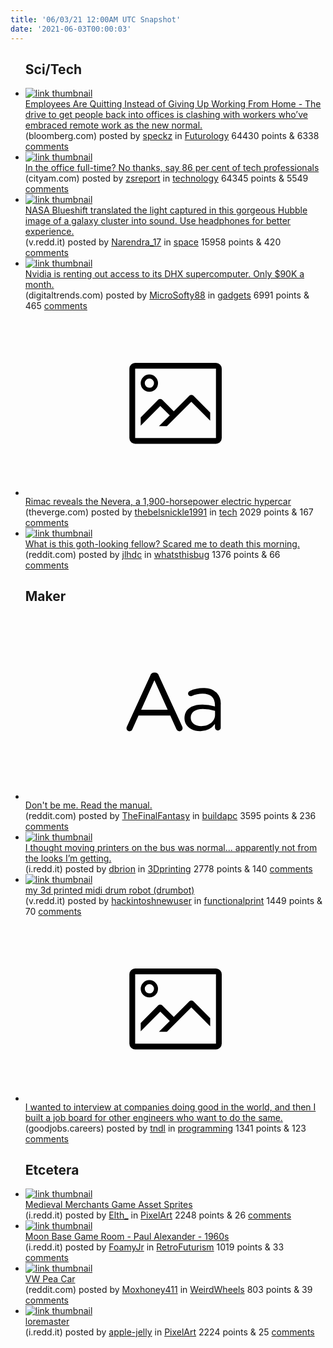 ```yaml
---
title: '06/03/21 12:00AM UTC Snapshot'
date: '2021-06-03T00:00:03'
---
```

<ul>
<h2>Sci/Tech</h2>

<li><a href='https://www.bloomberg.com/news/articles/2021-06-01/return-to-office-employees-are-quitting-instead-of-giving-up-work-from-home'><img src='https://b.thumbs.redditmedia.com/i8QFeDupGm8dXl_wW_Yj1xrFQCnY2UAKBWDXNj3BtbI.jpg' alt='link thumbnail'></a><div><div class='linkTitle'><a href='https://www.bloomberg.com/news/articles/2021-06-01/return-to-office-employees-are-quitting-instead-of-giving-up-work-from-home'>Employees Are Quitting Instead of Giving Up Working From Home - The drive to get people back into offices is clashing with workers who’ve embraced remote work as the new normal.</a></div>(bloomberg.com) posted by <a href='https://www.reddit.com/user/speckz'>speckz</a> in <a href='https://www.reddit.com/r/Futurology'>Futurology</a> 64430 points & 6338 <a href='https://www.reddit.com/r/Futurology/comments/nqmxce/employees_are_quitting_instead_of_giving_up/'>comments</a></div></li>

<li><a href='https://www.cityam.com/in-the-office-full-time-no-thanks-say-86-per-cent-of-tech-professionals/'><img src='https://a.thumbs.redditmedia.com/k34qzB9fb3FtP38NsFZS3GWZi-H7mOh0ya67H4htY64.jpg' alt='link thumbnail'></a><div><div class='linkTitle'><a href='https://www.cityam.com/in-the-office-full-time-no-thanks-say-86-per-cent-of-tech-professionals/'>In the office full-time? No thanks, say 86 per cent of tech professionals</a></div>(cityam.com) posted by <a href='https://www.reddit.com/user/zsreport'>zsreport</a> in <a href='https://www.reddit.com/r/technology'>technology</a> 64345 points & 5549 <a href='https://www.reddit.com/r/technology/comments/nqj0hp/in_the_office_fulltime_no_thanks_say_86_per_cent/'>comments</a></div></li>

<li><a href='https://v.redd.it/tzgv6z4c0u271'><img src='https://b.thumbs.redditmedia.com/_JUQuiHCK9Mt4MMPvFg1h5H0LQcJVUr2GMXq4GJchTY.jpg' alt='link thumbnail'></a><div><div class='linkTitle'><a href='https://v.redd.it/tzgv6z4c0u271'>NASA Blueshift translated the light captured in this gorgeous Hubble image of a galaxy cluster into sound. Use headphones for better experience.</a></div>(v.redd.it) posted by <a href='https://www.reddit.com/user/Narendra_17'>Narendra_17</a> in <a href='https://www.reddit.com/r/space'>space</a> 15958 points & 420 <a href='https://www.reddit.com/r/space/comments/nqixfn/nasa_blueshift_translated_the_light_captured_in/'>comments</a></div></li>

<li><a href='https://www.digitaltrends.com/computing/nvidia-ai-dgx-supercomputer-subscription-service/?utm_source=reddit&amp;utm_medium=pe&amp;utm_campaign=pd'><img src='https://b.thumbs.redditmedia.com/9fDNYGki9NSg00dh21dtcQ6zkXnhEXBxK5KnIUM9g-E.jpg' alt='link thumbnail'></a><div><div class='linkTitle'><a href='https://www.digitaltrends.com/computing/nvidia-ai-dgx-supercomputer-subscription-service/?utm_source=reddit&amp;utm_medium=pe&amp;utm_campaign=pd'>Nvidia is renting out access to its DHX supercomputer. Only $90K a month.</a></div>(digitaltrends.com) posted by <a href='https://www.reddit.com/user/MicroSofty88'>MicroSofty88</a> in <a href='https://www.reddit.com/r/gadgets'>gadgets</a> 6991 points & 465 <a href='https://www.reddit.com/r/gadgets/comments/nqjaeg/nvidia_is_renting_out_access_to_its_dhx/'>comments</a></div></li>

<li><a href='https://www.theverge.com/2021/6/1/22463499/rimac-nevera-production-c-two-concept-hypercar'><svg version='1.1' viewBox='-34 -14 104 64' preserveAspectRatio='xMidYMid meet' xmlns='http://www.w3.org/2000/svg' xmlns:xlink='http://www.w3.org/1999/xlink'>
    <title>link thumbnail</title>
    <path d='M32,4H4A2,2,0,0,0,2,6V30a2,2,0,0,0,2,2H32a2,2,0,0,0,2-2V6A2,2,0,0,0,32,4ZM4,30V6H32V30Z'></path>
    <path d='M8.92,14a3,3,0,1,0-3-3A3,3,0,0,0,8.92,14Zm0-4.6A1.6,1.6,0,1,1,7.33,11,1.6,1.6,0,0,1,8.92,9.41Z'></path>
    <path d='M22.78,15.37l-5.4,5.4-4-4a1,1,0,0,0-1.41,0L5.92,22.9v2.83l6.79-6.79L16,22.18l-3.75,3.75H15l8.45-8.45L30,24V21.18l-5.81-5.81A1,1,0,0,0,22.78,15.37Z'></path>
    </svg></a><div><div class='linkTitle'><a href='https://www.theverge.com/2021/6/1/22463499/rimac-nevera-production-c-two-concept-hypercar'>Rimac reveals the Nevera, a 1,900-horsepower electric hypercar</a></div>(theverge.com) posted by <a href='https://www.reddit.com/user/thebelsnickle1991'>thebelsnickle1991</a> in <a href='https://www.reddit.com/r/tech'>tech</a> 2029 points & 167 <a href='https://www.reddit.com/r/tech/comments/nqieg0/rimac_reveals_the_nevera_a_1900horsepower/'>comments</a></div></li>

<li><a href='https://www.reddit.com/gallery/nqkuxc'><img src='https://b.thumbs.redditmedia.com/cXh5UvxZnuMy8pIevcCBLjIzU9mRzK4gX4spidiAgRk.jpg' alt='link thumbnail'></a><div><div class='linkTitle'><a href='https://www.reddit.com/gallery/nqkuxc'>What is this goth-looking fellow? Scared me to death this morning.</a></div>(reddit.com) posted by <a href='https://www.reddit.com/user/jlhdc'>jlhdc</a> in <a href='https://www.reddit.com/r/whatsthisbug'>whatsthisbug</a> 1376 points & 66 <a href='https://www.reddit.com/r/whatsthisbug/comments/nqkuxc/what_is_this_gothlooking_fellow_scared_me_to/'>comments</a></div></li>

<h2>Maker</h2>

<li><a href='https://www.reddit.com/r/buildapc/comments/nqj3au/dont_be_me_read_the_manual/'><svg version='1.1' viewBox='-34 -12 104 64' preserveAspectRatio='xMidYMid slice' xmlns='http://www.w3.org/2000/svg' xmlns:xlink='http://www.w3.org/1999/xlink'>
    <title>text link thumbnail</title>
    <path d='M12.19,8.84a1.45,1.45,0,0,0-1.4-1h-.12a1.46,1.46,0,0,0-1.42,1L1.14,26.56a1.29,1.29,0,0,0-.14.59,1,1,0,0,0,1,1,1.12,1.12,0,0,0,1.08-.77l2.08-4.65h11l2.08,4.59a1.24,1.24,0,0,0,1.12.83,1.08,1.08,0,0,0,1.08-1.08,1.64,1.64,0,0,0-.14-.57ZM6.08,20.71l4.59-10.22,4.6,10.22Z'>
    </path>
    <path d='M32.24,14.78A6.35,6.35,0,0,0,27.6,13.2a11.36,11.36,0,0,0-4.7,1,1,1,0,0,0-.58.89,1,1,0,0,0,.94.92,1.23,1.23,0,0,0,.39-.08,8.87,8.87,0,0,1,3.72-.81c2.7,0,4.28,1.33,4.28,3.92v.5a15.29,15.29,0,0,0-4.42-.61c-3.64,0-6.14,1.61-6.14,4.64v.05c0,2.95,2.7,4.48,5.37,4.48a6.29,6.29,0,0,0,5.19-2.48V26.9a1,1,0,0,0,1,1,1,1,0,0,0,1-1.06V19A5.71,5.71,0,0,0,32.24,14.78Zm-.56,7.7c0,2.28-2.17,3.89-4.81,3.89-1.94,0-3.61-1.06-3.61-2.86v-.06c0-1.8,1.5-3,4.2-3a15.2,15.2,0,0,1,4.22.61Z'>
    </path>
    </svg></a><div><div class='linkTitle'><a href='https://www.reddit.com/r/buildapc/comments/nqj3au/dont_be_me_read_the_manual/'>Don't be me. Read the manual.</a></div>(reddit.com) posted by <a href='https://www.reddit.com/user/TheFinalFantasy'>TheFinalFantasy</a> in <a href='https://www.reddit.com/r/buildapc'>buildapc</a> 3595 points & 236 <a href='https://www.reddit.com/r/buildapc/comments/nqj3au/dont_be_me_read_the_manual/'>comments</a></div></li>

<li><a href='https://i.redd.it/cg90hzkq3u271.jpg'><img src='https://b.thumbs.redditmedia.com/SR0b3E-6VMUyX6pcKzeXoivW4A2np_SelmwRZnZ45jA.jpg' alt='link thumbnail'></a><div><div class='linkTitle'><a href='https://i.redd.it/cg90hzkq3u271.jpg'>I thought moving printers on the bus was normal... apparently not from the looks I’m getting.</a></div>(i.redd.it) posted by <a href='https://www.reddit.com/user/dbrion'>dbrion</a> in <a href='https://www.reddit.com/r/3Dprinting'>3Dprinting</a> 2778 points & 140 <a href='https://www.reddit.com/r/3Dprinting/comments/nqj7od/i_thought_moving_printers_on_the_bus_was_normal/'>comments</a></div></li>

<li><a href='https://v.redd.it/4okis52qhv271'><img src='https://a.thumbs.redditmedia.com/jyi-_qeejLMSEhG5GZwcPMnIncWskXF4F9O0Dx0V4s0.jpg' alt='link thumbnail'></a><div><div class='linkTitle'><a href='https://v.redd.it/4okis52qhv271'>my 3d printed midi drum robot (drumbot)</a></div>(v.redd.it) posted by <a href='https://www.reddit.com/user/hackintoshnewuser'>hackintoshnewuser</a> in <a href='https://www.reddit.com/r/functionalprint'>functionalprint</a> 1449 points & 70 <a href='https://www.reddit.com/r/functionalprint/comments/nqos9y/my_3d_printed_midi_drum_robot_drumbot/'>comments</a></div></li>

<li><a href='https://goodjobs.careers/'><svg version='1.1' viewBox='-34 -14 104 64' preserveAspectRatio='xMidYMid meet' xmlns='http://www.w3.org/2000/svg' xmlns:xlink='http://www.w3.org/1999/xlink'>
    <title>link thumbnail</title>
    <path d='M32,4H4A2,2,0,0,0,2,6V30a2,2,0,0,0,2,2H32a2,2,0,0,0,2-2V6A2,2,0,0,0,32,4ZM4,30V6H32V30Z'></path>
    <path d='M8.92,14a3,3,0,1,0-3-3A3,3,0,0,0,8.92,14Zm0-4.6A1.6,1.6,0,1,1,7.33,11,1.6,1.6,0,0,1,8.92,9.41Z'></path>
    <path d='M22.78,15.37l-5.4,5.4-4-4a1,1,0,0,0-1.41,0L5.92,22.9v2.83l6.79-6.79L16,22.18l-3.75,3.75H15l8.45-8.45L30,24V21.18l-5.81-5.81A1,1,0,0,0,22.78,15.37Z'></path>
    </svg></a><div><div class='linkTitle'><a href='https://goodjobs.careers/'>I wanted to interview at companies doing good in the world, and then I built a job board for other engineers who want to do the same.</a></div>(goodjobs.careers) posted by <a href='https://www.reddit.com/user/tndl'>tndl</a> in <a href='https://www.reddit.com/r/programming'>programming</a> 1341 points & 123 <a href='https://www.reddit.com/r/programming/comments/nqkzzs/i_wanted_to_interview_at_companies_doing_good_in/'>comments</a></div></li>

<h2>Etcetera</h2>

<li><a href='https://i.redd.it/u562zqueyt271.gif'><img src='https://b.thumbs.redditmedia.com/q96dcaltm-A5DLsClGoWM38QrPLP9jFcHXnF17u6YcI.jpg' alt='link thumbnail'></a><div><div class='linkTitle'><a href='https://i.redd.it/u562zqueyt271.gif'>Medieval Merchants Game Asset Sprites</a></div>(i.redd.it) posted by <a href='https://www.reddit.com/user/Elth_'>Elth_</a> in <a href='https://www.reddit.com/r/PixelArt'>PixelArt</a> 2248 points & 26 <a href='https://www.reddit.com/r/PixelArt/comments/nqir75/medieval_merchants_game_asset_sprites/'>comments</a></div></li>

<li><a href='https://i.redd.it/xrrabc82cw271.jpg'><img src='https://a.thumbs.redditmedia.com/AK6BTvaMdic8RhrWdlrs0k4LYlt7wlljNt2KPoRjBp8.jpg' alt='link thumbnail'></a><div><div class='linkTitle'><a href='https://i.redd.it/xrrabc82cw271.jpg'>Moon Base Game Room - Paul Alexander - 1960s</a></div>(i.redd.it) posted by <a href='https://www.reddit.com/user/FoamyJr'>FoamyJr</a> in <a href='https://www.reddit.com/r/RetroFuturism'>RetroFuturism</a> 1019 points & 33 <a href='https://www.reddit.com/r/RetroFuturism/comments/nqsr7h/moon_base_game_room_paul_alexander_1960s/'>comments</a></div></li>

<li><a href='https://www.reddit.com/gallery/nqiu9d'><img src='https://b.thumbs.redditmedia.com/InEEAQmaheLGvtB0kUPBmQhWskCo2wXF0udKiw3oIRE.jpg' alt='link thumbnail'></a><div><div class='linkTitle'><a href='https://www.reddit.com/gallery/nqiu9d'>VW Pea Car</a></div>(reddit.com) posted by <a href='https://www.reddit.com/user/Moxhoney411'>Moxhoney411</a> in <a href='https://www.reddit.com/r/WeirdWheels'>WeirdWheels</a> 803 points & 39 <a href='https://www.reddit.com/r/WeirdWheels/comments/nqiu9d/vw_pea_car/'>comments</a></div></li>

<li><a href='https://i.redd.it/e1snzu06wu271.gif'><img src='https://b.thumbs.redditmedia.com/QXLNFImbDreNH3BbX8ID1yzk-hswSJLpvh1SKa6_dAU.jpg' alt='link thumbnail'></a><div><div class='linkTitle'><a href='https://i.redd.it/e1snzu06wu271.gif'>loremaster</a></div>(i.redd.it) posted by <a href='https://www.reddit.com/user/apple-jelly'>apple-jelly</a> in <a href='https://www.reddit.com/r/PixelArt'>PixelArt</a> 2224 points & 25 <a href='https://www.reddit.com/r/PixelArt/comments/nqm2lq/loremaster/'>comments</a></div></li>

</ul>
